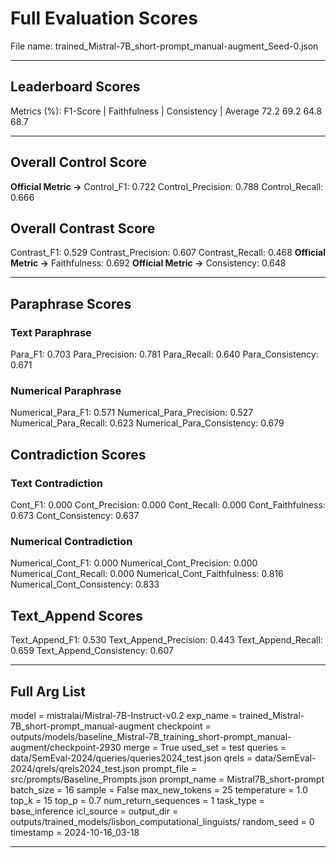 # Full Evaluation Scores

File name: trained_Mistral-7B_short-prompt_manual-augment_Seed-0.json


---

## Leaderboard Scores

Metrics (%): F1-Score | Faithfulness | Consistency | Average
                72.2        69.2          64.8        68.7

---

## Overall Control Score

**Official Metric ->** Control_F1: 0.722
Control_Precision: 0.788
Control_Recall: 0.666

## Overall Contrast Score

Contrast_F1: 0.529
Contrast_Precision: 0.607
Contrast_Recall: 0.468
**Official Metric ->** Faithfulness: 0.692
**Official Metric ->** Consistency: 0.648

---


## Paraphrase Scores


### Text Paraphrase

Para_F1: 0.703
Para_Precision: 0.781
Para_Recall: 0.640
Para_Consistency: 0.671


### Numerical Paraphrase

Numerical_Para_F1: 0.571
Numerical_Para_Precision: 0.527
Numerical_Para_Recall: 0.623
Numerical_Para_Consistency: 0.679


## Contradiction Scores


### Text Contradiction

Cont_F1: 0.000
Cont_Precision: 0.000
Cont_Recall: 0.000
Cont_Faithfulness: 0.673
Cont_Consistency: 0.637


### Numerical Contradiction

Numerical_Cont_F1: 0.000
Numerical_Cont_Precision: 0.000
Numerical_Cont_Recall: 0.000
Numerical_Cont_Faithfulness: 0.816
Numerical_Cont_Consistency: 0.833


## Text_Append Scores

Text_Append_F1: 0.530
Text_Append_Precision: 0.443
Text_Append_Recall: 0.659
Text_Append_Consistency: 0.607

---

## Full Arg List

model = mistralai/Mistral-7B-Instruct-v0.2
exp_name = trained_Mistral-7B_short-prompt_manual-augment
checkpoint = outputs/models/baseline_Mistral-7B_training_short-prompt_manual-augment/checkpoint-2930
merge = True
used_set = test
queries = data/SemEval-2024/queries/queries2024_test.json
qrels = data/SemEval-2024/qrels/qrels2024_test.json
prompt_file = src/prompts/Baseline_Prompts.json
prompt_name = Mistral7B_short-prompt
batch_size = 16
sample = False
max_new_tokens = 25
temperature = 1.0
top_k = 15
top_p = 0.7
num_return_sequences = 1
task_type = base_inference
icl_source = 
output_dir = outputs/trained_models/lisbon_computational_linguists/
random_seed = 0
timestamp = 2024-10-16_03-18

---

